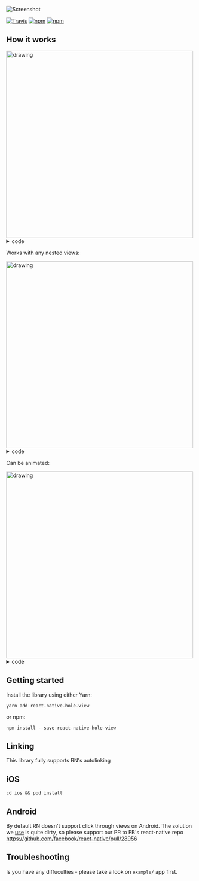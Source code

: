 ![Screenshot](misc/cover.png)

[![Travis](https://travis-ci.org/ibitcy/react-native-hole-view.svg?branch=master)](https://travis-ci.org/ibitcy/react-native-hole-view)
[![npm](https://img.shields.io/npm/v/react-native-hole-view.svg)](https://npmjs.com/package/react-native-hole-view)
[![npm](https://img.shields.io/npm/dw/react-native-hole-view.svg)](https://npmjs.com/package/react-native-hole-view)

## How it works

<img src="misc/demo1.gif" alt="drawing" height="500"/>

<details>
<summary>code</summary>
  
```js
import { RNHoleView } from 'react-native-hole-view';

<View style={{ flex: 1, alignItems: 'center', justifyContent: 'center' }}>
  <Text style={{ flexGrow: 0, flex: 0, padding: 10 }}>{"Wow! I'm a text inside a hole!"}</Text>
  <TouchableOpacity onPress={() => {}} style={{ backgroundColor: 'pink', padding: 10, borderRadius: 5 }}>
    <Text>{"Wow! I'm a button inside a hole!"}</Text>
  </TouchableOpacity>
  <ScrollView style={{ flexGrow: 0, flex: 0, padding: 10 }} horizontal={true}>
    <Text numberOfLines={1}>
      {
        "Wow! I'm a ScrollView inside a hole! Wow! I'm a ScrollView inside a hole! Wow! I'm a ScrollView inside a hole!"
      }
    </Text>
  </ScrollView>
  <RNHoleView
    style={{ position: 'absolute', width: '100%', height: '100%', backgroundColor: 'rgba(34,146,231,0.4)' }}
    holes={[{ x: 150, y: 390, width: 120, height: 120, borderRadius: 60 }]}>
  </RNHoleView>
</View>
```
</details>

Works with any nested views:

<img src="misc/demo2.gif" alt="drawing" height="500"/>

<details>
<summary>code</summary>

```js
import { RNHoleView } from 'react-native-hole-view
import Video from 'react-native-video';

<View style={{ flex: 1, alignItems: 'center', justifyContent: 'center' }}>
  <Text style={{ flexGrow: 0, flex: 0, padding: 10 }}>{"Wow! I'm a text inside a hole!"}</Text>
  <TouchableOpacity onPress={() => {}} style={{ backgroundColor: 'pink', padding: 10, borderRadius: 5 }}>
    <Text>{"Wow! I'm a button inside a hole!"}</Text>
  </TouchableOpacity>
  <ScrollView style={{ flexGrow: 0, flex: 0, padding: 10 }} horizontal={true}>
    <Text numberOfLines={1}>
      {
        "Wow! I'm a ScrollView inside a hole! Wow! I'm a ScrollView inside a hole! Wow! I'm a ScrollView inside a hole!"
      }
    </Text>
  </ScrollView>
  <RNHoleView
    style={{ position: 'absolute', width: '100%', height: '100%', backgroundColor: 'rgba(34,146,231,0.4)' }}
    holes={[{ x: 150, y: 390, width: 120, height: 120, borderRadius: 60 }]}>
    <Video source={{ uri: 'http://clips.vorwaerts-gmbh.de/VfE_html5.mp4' }} style={{ flex: 1 }} />
  </RNHoleView>
</View>
```
</details>

Can be animated:

<img src="misc/demo3.gif" alt="drawing" height="500"/>

<details>
<summary>code</summary>

```js
import {RNHole, RNHoleView, ERNHoleViewTimingFunction, IRNHoleViewAnimation} from "react-native-hole-view";

import Video from 'react-native-video';

const firstHole: RNHole = {x: 150, y: 390, width: 120, height: 120, borderRadius: 60};
const secondHole: RNHole = {x: 150, y: 40, width: 120, height: 120, borderRadius: 60};

const animationSettings: IRNHoleViewAnimation = {timingFunction: ERNHoleViewTimingFunction.EASE_IN_OUT, duration: 200};

const App = () => {
    const [holes, setHoles] = useState<RNHole[]>([]);
    const [animated, setAnimated] = useState<boolean>(false);
    const [animation, setAnimation] = useState<IRNHoleViewAnimation | undefined>(undefined);

    const onPress = useCallback(() => {
        if (animated) {
            setHoles([firstHole]);
        } else {
            setHoles([secondHole])
        }

        setAnimation({...animationSettings});
        setAnimated(!animated);
    }, [animated, animation])

    useEffect(() => {
        onPress();
    }, []);

    return (
        <View style={{flex: 1, alignItems: 'center', justifyContent: 'center'}}>
            <Text style={{flexGrow: 0, flex: 0, padding: 10}}>{"Wow! I'm a text inside a hole!"}</Text>
            <TouchableOpacity onPress={() => {
            }} style={{backgroundColor: 'pink', padding: 10, borderRadius: 5}}>
                <Text>{"Wow! I'm a button inside a hole!"}</Text>
            </TouchableOpacity>
            <ScrollView style={{flexGrow: 0, flex: 0, padding: 10}} horizontal={true}>
                <Text numberOfLines={1}>
                    {
                        "Wow! I'm a ScrollView inside a hole! Wow! I'm a ScrollView inside a hole! Wow! I'm a ScrollView inside a hole!"
                    }
                </Text>
            </ScrollView>
            <RNHoleView
                style={{
                    position: 'absolute',
                    width: '100%',
                    height: '100%',
                    backgroundColor: 'rgba(34,146,231,0.4)'
                }}
                animation={animation}
                holes={holes}
                onAnimationFinished={() => {
                    setAnimation(undefined);
                }}
            >
                <Video source={{uri: 'http://clips.vorwaerts-gmbh.de/VfE_html5.mp4'}}
                       resizeMode={"contain"}
                       style={{flex: 1}}/>
            </RNHoleView>
            <View
                pointerEvents={'box-none'}
                style={{
                    position: 'absolute',
                    flex: 1,
                    width: '100%',
                    height: '100%',
                    alignItems: 'flex-end',
                    flexDirection: 'row',
                    justifyContent: 'center'

                }}>
                <TouchableOpacity onPress={onPress}
                                  style={{backgroundColor: 'pink', padding: 10, borderRadius: 5, bottom: 50}}>
                    <Text>{"Animate!"}</Text>
                </TouchableOpacity>
            </View>
        </View>
    );
};
```
</details>

## Getting started

Install the library using either Yarn:

```
yarn add react-native-hole-view
```

or npm:

```
npm install --save react-native-hole-view
```

## Linking

This library fully supports RN's autolinking

## iOS

```
cd ios && pod install
```

## Android

By default RN doesn't support click through views on Android. The solution we [use](https://github.com/ibitcy/react-native-hole-view/blob/master/android/src/main/java/com/ibitcy/react_native_hole_view/RNHoleView.kt) is quite dirty, so please support our PR to FB's react-native repo
https://github.com/facebook/react-native/pull/28956

## Troubleshooting

Is you have any diffuculties - please take a look on `example/` app first. 
